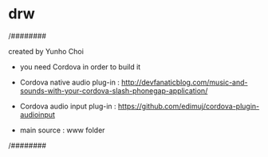 # drw

/########

created by Yunho Choi

 - you need Cordova in order to build it
 - Cordova native audio plug-in : http://devfanaticblog.com/music-and-sounds-with-your-cordova-slash-phonegap-application/
 - Cordova audio input plug-in : https://github.com/edimuj/cordova-plugin-audioinput
 
 - main source : www folder
 
/########
